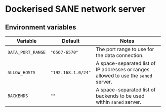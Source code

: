 # Dockerised SANE network server

## Environment variables

| Variable          | Default            | Notes                     |
|-------------------|--------------------|---------------------------|
| `DATA_PORT_RANGE` | `"6567-6570"`      | The port range to use for the data connection. |
| `ALLOW_HOSTS`     | `"192.168.1.0/24"` | A space-separated list of IP addresses or ranges allowed to use the `saned` server.|
| `BACKENDS`        | `""` | A space-separated list of backends to be used within `saned` server.|
